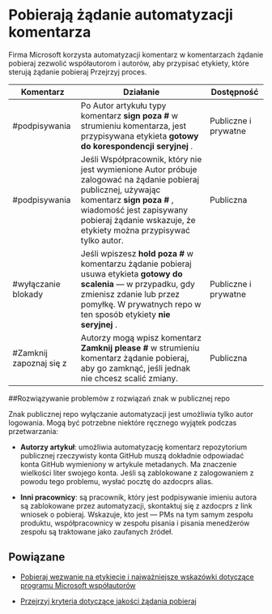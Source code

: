 # <a name="pull-request-comment-automation"></a>Pobierają żądanie automatyzacji komentarza

Firma Microsoft korzysta automatyzacji komentarz w komentarzach żądanie pobieraj zezwolić współautorom i autorów, aby przypisać etykiety, które sterują żądanie pobieraj Przejrzyj proces.

| Komentarz | Działanie | Dostępność|
| -------- |-------------|-------------|
|#podpisywania | Po Autor artykułu typy komentarz **sign poza #** w strumieniu komentarza, jest przypisywana etykieta **gotowy do korespondencji seryjnej** . | Publiczne i prywatne|
|#podpisywania | Jeśli Współpracownik, który nie jest wymienione Autor próbuje zalogować na żądanie pobieraj publicznej, używając komentarz **sign poza #** , wiadomość jest zapisywany pobieraj żądanie wskazuje, że etykiety można przypisywać tylko autor. | Publiczna |
|#wyłączanie blokady | Jeśli wpiszesz **hold poza #** w komentarzu żądanie pobieraj usuwa etykieta **gotowy do scalenia** — w przypadku, gdy zmienisz zdanie lub przez pomyłkę. W prywatnych repo w ten sposób etykiety **nie seryjnej** . | Publiczne i prywatne |
| #Zamknij zapoznaj się z | Autorzy mogą wpisz komentarz **Zamknij please #** w strumieniu komentarz żądanie pobieraj, aby go zamknąć, jeśli jednak nie chcesz scalić zmiany. | Publiczna |

##<a name="troubleshooting-sign-offs-in-the-public-repo"></a>Rozwiązywanie problemów z rozwiązań znak w publicznej repo

Znak publicznej repo wyłączanie automatyzacji jest umożliwia tylko autor logowania. Mogą być potrzebne niektóre ręcznego wyjątek podczas przetwarzania:

- **Autorzy artykuł**: umożliwia automatyzację komentarz repozytorium publicznej rzeczywisty konta GitHub muszą dokładnie odpowiadać konta GitHub wymieniony w artykule metadanych. Ma znaczenie wielkości liter swojego konta. Jeśli są zablokowane z zalogowaniem z powodu tego problemu, wysłać pocztę do azdocprs alias.

- **Inni pracownicy**: są pracownik, który jest podpisywanie imieniu autora są zablokowane przez automatyzacji, skontaktuj się z azdocprs z link wniosek o pobieraj. Wskazuje, kto jest — PMs na tym samym zespołu produktu, współpracownicy w zespołu pisania i pisania menedżerów zespołu są traktowane jako zaufanych źródeł.



## <a name="related"></a>Powiązane

- [Pobieraj wezwanie na etykiecie i najważniejsze wskazówki dotyczące programu Microsoft współautorów](contributor-guide-pull-request-etiquette.md)

- [Przejrzyj kryteria dotyczące jakości żądania pobieraj](contributor-guide-pr-criteria.md)
